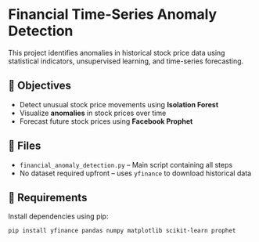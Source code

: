 # Financial Time-Series Anomaly Detection

This project identifies anomalies in historical stock price data using statistical indicators, unsupervised learning, and time-series forecasting.

## 📌 Objectives

- Detect unusual stock price movements using **Isolation Forest**
- Visualize **anomalies** in stock prices over time
- Forecast future stock prices using **Facebook Prophet**

## 📂 Files

- `financial_anomaly_detection.py` – Main script containing all steps
- No dataset required upfront – uses `yfinance` to download historical data

## 🧪 Requirements

Install dependencies using pip:

```bash
pip install yfinance pandas numpy matplotlib scikit-learn prophet
